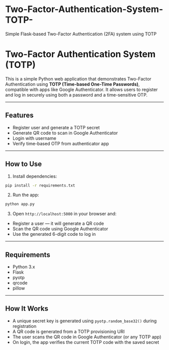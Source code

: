# Two-Factor-Authentication-System-TOTP-

Simple Flask-based Two-Factor Authentication (2FA) system using TOTP

# Two-Factor Authentication System (TOTP)

This is a simple Python web application that demonstrates Two-Factor Authentication using **TOTP (Time-based One-Time Passwords)**, compatible with apps like Google Authenticator. It allows users to register and log in securely using both a password and a time-sensitive OTP.

---

## Features

* Register user and generate a TOTP secret
* Generate QR code to scan in Google Authenticator
* Login with username
* Verify time-based OTP from authenticator app

---

## How to Use

1. Install dependencies:

```bash
pip install -r requirements.txt
```

2. Run the app:

```bash
python app.py
```

3. Open `http://localhost:5000` in your browser and:

* Register a user — it will generate a QR code
* Scan the QR code using Google Authenticator
* Use the generated 6-digit code to log in

---

## Requirements

* Python 3.x
* Flask
* pyotp
* qrcode
* pillow

---

## How It Works

* A unique secret key is generated using `pyotp.random_base32()` during registration
* A QR code is generated from a TOTP provisioning URI
* The user scans the QR code in Google Authenticator (or any TOTP app)
* On login, the app verifies the current TOTP code with the saved secret
